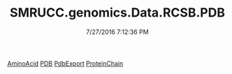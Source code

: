﻿---
title: SMRUCC.genomics.Data.RCSB.PDB
date: 7/27/2016 7:12:36 PM
---

[AminoAcid](T-SMRUCC.genomics.Data.RCSB.PDB.AminoAcid.html)
[PDB](T-SMRUCC.genomics.Data.RCSB.PDB.PDB.html)
[PdbExport](T-SMRUCC.genomics.Data.RCSB.PDB.PdbExport.html)
[ProteinChain](T-SMRUCC.genomics.Data.RCSB.PDB.ProteinChain.html)
